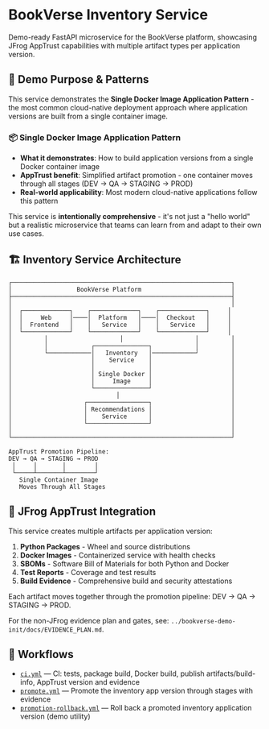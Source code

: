 # BookVerse Inventory Service

Demo-ready FastAPI microservice for the BookVerse platform, showcasing JFrog AppTrust capabilities with multiple artifact types per application version.

## 🎯 Demo Purpose & Patterns

This service demonstrates the **Single Docker Image Application Pattern** - the most common cloud-native deployment approach where application versions are built from a single container image.

### 📦 **Single Docker Image Application Pattern**
- **What it demonstrates**: How to build application versions from a single Docker container image
- **AppTrust benefit**: Simplified artifact promotion - one container moves through all stages (DEV → QA → STAGING → PROD)
- **Real-world applicability**: Most modern cloud-native applications follow this pattern

This service is **intentionally comprehensive** - it's not just a "hello world" but a realistic microservice that teams can learn from and adapt to their own use cases.

## 🏗️ Inventory Service Architecture

```
┌─────────────────────────────────────────────────────────────┐
│                  BookVerse Platform                         │
├─────────────────────────────────────────────────────────────┤
│                                                             │
│  ┌─────────────┐    ┌─────────────┐    ┌─────────────┐     │
│  │     Web     │────│  Platform   │────│  Checkout   │     │
│  │  Frontend   │    │   Service   │    │   Service   │     │
│  └─────────────┘    └─────────────┘    └─────────────┘     │
│         │                    │                    │         │
│         │            ┌───────────────┐            │         │
│         └────────────│   Inventory   │────────────┘         │
│                      │    Service    │                      │
│                      │               │                      │
│                      │ Single Docker │                      │
│                      │     Image     │                      │
│                      └───────────────┘                      │
│                             │                               │
│                    ┌─────────────────┐                      │
│                    │ Recommendations │                      │
│                    │    Service      │                      │
│                    └─────────────────┘                      │
│                                                             │
└─────────────────────────────────────────────────────────────┘

AppTrust Promotion Pipeline:
DEV → QA → STAGING → PROD
 │     │       │        │
 └─────┴───────┴────────┘
   Single Container Image
   Moves Through All Stages
```

## 🔧 JFrog AppTrust Integration

This service creates multiple artifacts per application version:

1. **Python Packages** - Wheel and source distributions
2. **Docker Images** - Containerized service with health checks
3. **SBOMs** - Software Bill of Materials for both Python and Docker
4. **Test Reports** - Coverage and test results
5. **Build Evidence** - Comprehensive build and security attestations

Each artifact moves together through the promotion pipeline: DEV → QA → STAGING → PROD.

For the non-JFrog evidence plan and gates, see: `../bookverse-demo-init/docs/EVIDENCE_PLAN.md`.

## 🔄 Workflows

- [`ci.yml`](.github/workflows/ci.yml) — CI: tests, package build, Docker build, publish artifacts/build-info, AppTrust version and evidence
- [`promote.yml`](.github/workflows/promote.yml) — Promote the inventory app version through stages with evidence
- [`promotion-rollback.yml`](.github/workflows/promotion-rollback.yml) — Roll back a promoted inventory application version (demo utility)
